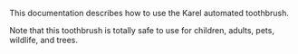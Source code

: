 
This documentation describes how to use the Karel automated toothbrush.

Note that this toothbrush is totally safe to use for children,
adults, pets, wildlife, and trees.
